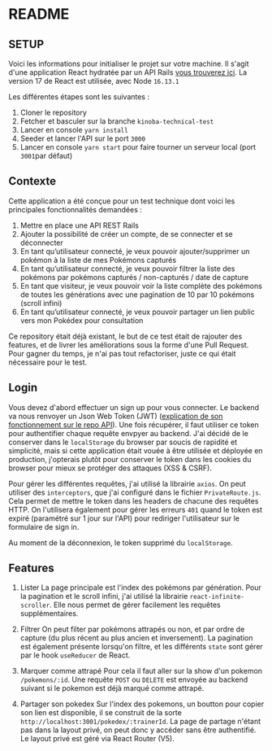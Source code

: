 # README

## SETUP

Voici les informations pour initialiser le projet sur votre machine.
Il s'agit d'une application React hydratée par un API Rails [vous trouverez ici](https://github.com/benoitbarges/kinoba-technical-test). La version 17 de React est utilisée, avec Node `16.13.1`

Les différentes étapes sont les suivantes :
1. Cloner le repository
2. Fetcher et basculer sur la branche `kinoba-technical-test`
3. Lancer en console `yarn install`
4. Seeder et lancer l'API sur le port `3000`
5. Lancer en console `yarn start` pour faire tourner un serveur local (port `3001`par défaut)

## Contexte

Cette application a été conçue pour un test technique dont voici les principales fonctionnalités demandées :
1. Mettre en place une API REST Rails
2. Ajouter la possibilité de créer un compte, de se connecter et se déconnecter
3. En tant qu’utilisateur connecté, je veux pouvoir ajouter/supprimer un pokémon à la liste
de mes Pokémons capturés
4. En tant qu’utilisateur connecté, je veux pouvoir filtrer la liste des pokémons par pokémons capturés / non-capturés / date de capture
5. En tant que visiteur, je veux pouvoir voir la liste complète des pokémons de toutes les
générations avec une pagination de 10 par 10 pokémons (scroll infini)
6. En tant qu’utilisateur connecté, je veux pouvoir partager un lien public vers mon Pokédex
pour consultation

Ce repository était déjà existant, le but de ce test était de rajouter des features, et de livrer les améliorations sous la forme d'une Pull Request.
Pour gagner du temps, je n'ai pas tout refactoriser, juste ce qui était nécessaire pour le test.

## Login 

Vous devez d'abord effectuer un sign up pour vous connecter. Le backend va nous renvoyer un Json Web Token (JWT) ([explication de son fonctionnement sur le repo API](https://github.com/benoitbarges/kinoba-technical-test/blob/main/README.md#login)).
Une fois récupérer, il faut utiliser ce token pour authentifier chaque requête envpyer au backend. J'ai décidé de le conserver dans le `localStorage` du browser par soucis de rapidité et simplicité, mais si cette application était vouée à être utilisée et déployée en production, j'opterais plutôt pour conserver le token dans les cookies du browser pour mieux se protéger des attaques (XSS & CSRF).

Pour gérer les différentes requêtes, j'ai utilisé la librairie `axios`. On peut utiliser des `interceptors`, que j'ai configuré dans le fichier `PrivateRoute.js`. Cela permet de mettre le token dans les headers de chacune des requêtes HTTP. On l'utilisera également pour gérer les erreurs `401` quand le token est expiré (paramétré sur 1 jour sur l'API) pour rediriger l'utilisateur sur le formulaire de sign in.

Au moment de la déconnexion, le token supprimé du `localStorage`.

## Features

1) Lister
La page principale est l'index des pokémons par génération. Pour la pagination et le scroll infini, j'ai utilisé la librairie `react-infinite-scroller`. Elle nous permet de gérer facilement les requêtes supplémentaires.

2) Filtrer
On peut filter par pokémons attrapés ou non, et par ordre de capture (du plus récent au plus ancien et inversement). La pagination est également présente lorsqu'on filtre, et les différents `state` sont gérer par le hook `useReducer` de React.

3) Marquer comme attrapé
Pour cela il faut aller sur la show d'un pokemon `/pokemons/:id`. Une requête `POST` ou `DELETE` est envoyée au backend suivant si le pokemon est déjà marqué comme attrapé.

4) Partager son pokedex
Sur l'index des pokemons, un boutton pour copier son lien est disponible, il se construit de la sorte `http://localhost:3001/pokedex/:trainerId`. La page de partage n'étant pas dans la layout privé, on peut donc y accéder sans être authentifié. Le layout privé est géré via React Router (V5).

